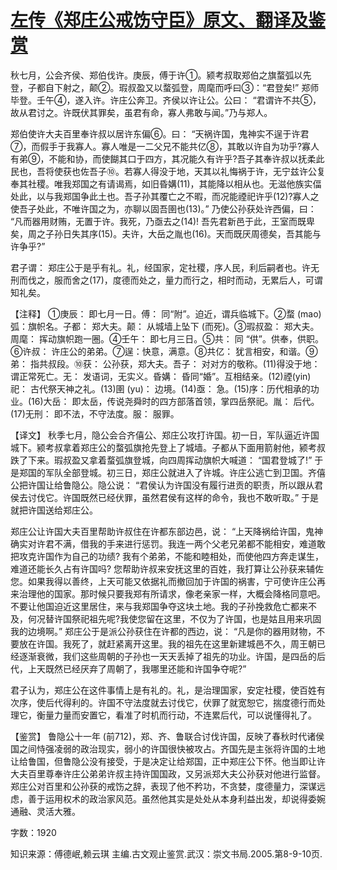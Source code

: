 # [左传《郑庄公戒饬守臣》原文、翻译及鉴赏](https://www.vrrw.net/wx/13981.html)

秋七月，公会齐侯、郑伯伐许。庚辰，傅于许①。颍考叔取郑伯之旗蝥弧以先登，子都自下射之，颠②。瑕叔盈又以蝥弧登，周麾而呼曰③：“君登矣!” 郑师毕登。壬午④，遂入许。许庄公奔卫。齐侯以许让公。公曰： “君谓许不共⑤，故从君讨之。许既伏其罪矣，虽君有命，寡人弗敢与闻。”乃与郑人。

郑伯使许大夫百里奉许叔以居许东偏⑥。曰： “天祸许国，鬼神实不逞于许君⑦，而假手于我寡人。寡人唯是一二父兄不能共亿⑧，其敢以许自为功乎?寡人有弟⑨，不能和协，而使餬其口于四方，其况能久有许乎?吾子其奉许叔以抚柔此民也，吾将使获也佐吾子⑩。若寡人得没于地，天其以礼悔祸于许，无宁兹许公复奉其社稷。唯我郑国之有请谒焉，如旧昏媾(11)，其能降以相从也。无滋他族实偪处此，以与我郑国争此土也。吾子孙其覆亡之不暇，而况能禋祀许乎(12)?寡人之使吾子处此，不唯许国之为，亦聊以固吾圉也(13)。” 乃使公孙获处许西偏，曰： “凡而器用财贿，无置于许。我死，乃亟去之(14)! 吾先君新邑于此，王室而既卑矣，周之子孙日失其序(15)。夫许，大岳之胤也(16)。天而既厌周德矣，吾其能与许争乎?”

君子谓： 郑庄公于是乎有礼。礼，经国家，定社稷，序人民，利后嗣者也。许无刑而伐之，服而舍之(17)，度德而处之，量力而行之，相时而动，无累后人，可谓知礼矣。



【注释】 ①庚辰： 即七月一日。傅： 同“附”。迫近，谓兵临城下。②蝥 (mao) 弧：旗帜名。子都： 郑大夫。颠： 从城墙上坠下 (而死)。③瑕叔盈： 郑大夫。周麾： 挥动旗帜跑一圈。④壬午： 即七月三日。⑤共： 同 “供”。供奉，供职。⑥许叔： 许庄公的弟弟。⑦逞：快意，满意。⑧共亿： 犹言相安，和谐。⑨弟： 指共叔段。⑩获： 公孙获，郑大夫。吾子： 对对方的敬称。(11)得没于地： 谓正常死亡。无： 发语词，无实义。昏媾： 昏同“婚”。互相结亲。(12)禋(yin) 祀： 古代祭天神之礼。(13)圉 (yu)： 边境。(14)亟： 急。(15)序：历代相承的功业。(16)大岳： 即太岳，传说尧舜时的四方部落首领，掌四岳祭祀。胤： 后代。(17)无刑： 即不法，不守法度。服： 服罪。

【译文】 秋季七月，隐公会合齐僖公、郑庄公攻打许国。初一日，军队逼近许国城下。颍考叔拿着郑庄公的蝥弧旗抢先登上了城墙。子都从下面用箭射他，颍考叔跌了下来。瑕叔盈又拿着蝥弧旗登城，向四周挥动旗帜大喊道： “国君登城了!” 于是郑国的军队全部登城。初三日，郑庄公就进入了许城。许庄公逃亡到卫国。齐僖公把许国让给鲁隐公。隐公说： “君侯认为许国没有履行进贡的职责，所以跟从君侯去讨伐它。许国既然已经伏罪，虽然君侯有这样的命令，我也不敢听取。” 于是就把许国送给郑庄公。

郑庄公让许国大夫百里帮助许叔住在许都东部边邑，说： “上天降祸给许国，鬼神确实对许君不满，借我的手来进行惩罚。我连一两个父老兄弟都不能相安，难道敢把攻克许国作为自己的功绩? 我有个弟弟，不能和睦相处，而使他四方奔走谋生，难道还能长久占有许国吗? 您帮助许叔来安抚这里的百姓，我打算让公孙获来辅佐您。如果我得以善终，上天可能又依据礼而撤回加于许国的祸害，宁可使许庄公再来治理他的国家。那时候只要我郑有所请求，像老亲家一样，大概会降格同意吧。不要让他国迫近这里居住，来与我郑国争夺这块土地。我的子孙挽救危亡都来不及，何况替许国祭祀祖先呢?我使您留在这里，不仅为了许国，也是姑且用来巩固我的边境啊。” 郑庄公于是派公孙获住在许都的西边，说： “凡是你的器用财物，不要放在许国。我死了，就赶紧离开这里。我的祖先在这里新建城邑不久，周王朝已经逐渐衰微，我们这些周朝的子孙也一天天丢掉了祖先的功业。许国，是四岳的后代，上天既然已经厌弃了周朝了，我哪里还能和许国争夺呢?”

君子认为，郑庄公在这件事情上是有礼的。礼，是治理国家，安定社稷，使百姓有次序，使后代得利的。许国不守法度就去讨伐它，伏罪了就宽恕它，揣度德行而处理它，衡量力量而安置它，看准了时机而行动，不连累后代，可以说懂得礼了。

【鉴赏】 鲁隐公十一年 (前712)，郑、齐、鲁联合讨伐许国，反映了春秋时代诸侯国之间恃强凌弱的政治现实，弱小的许国很快被攻占。齐国先是主张将许国的土地让给鲁国，但鲁隐公没有接受，于是决定让给郑国，正中郑庄公下怀。他当即让许大夫百里尊奉许庄公弟弟许叔主持许国国政，又另派郑大夫公孙获对他进行监督。郑庄公对百里和公孙获的戒饬之辞，表现了他不矜功，不贪婪，度德量力，深谋远虑，善于运用权术的政治家风范。虽然他其实是处处从本身利益出发，却说得委婉通融、灵活大雅。

字数：1920

知识来源：傅德岷,赖云琪 主编.古文观止鉴赏.武汉：崇文书局.2005.第8-9-10页.

